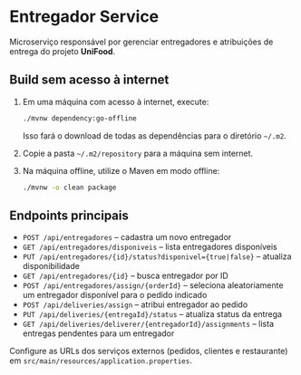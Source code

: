 # Entregador Service

Microserviço responsável por gerenciar entregadores e atribuições de entrega do projeto **UniFood**.

## Build sem acesso à internet

1. Em uma máquina com acesso à internet, execute:

   ```bash
   ./mvnw dependency:go-offline
   ```

   Isso fará o download de todas as dependências para o diretório `~/.m2`.
2. Copie a pasta `~/.m2/repository` para a máquina sem internet.
3. Na máquina offline, utilize o Maven em modo offline:

   ```bash
   ./mvnw -o clean package
   ```

## Endpoints principais

- `POST /api/entregadores` – cadastra um novo entregador
- `GET /api/entregadores/disponiveis` – lista entregadores disponíveis
- `PUT /api/entregadores/{id}/status?disponivel={true|false}` – atualiza disponibilidade
- `GET /api/entregadores/{id}` – busca entregador por ID
- `POST /api/entregadores/assign/{orderId}` – seleciona aleatoriamente um entregador disponível para o pedido indicado
- `POST /api/deliveries/assign` – atribui entregador ao pedido
- `PUT /api/deliveries/{entregaId}/status` – atualiza status da entrega
- `GET /api/deliveries/deliverer/{entregadorId}/assignments` – lista entregas pendentes para um entregador

Configure as URLs dos serviços externos (pedidos, clientes e restaurante) em `src/main/resources/application.properties`.

